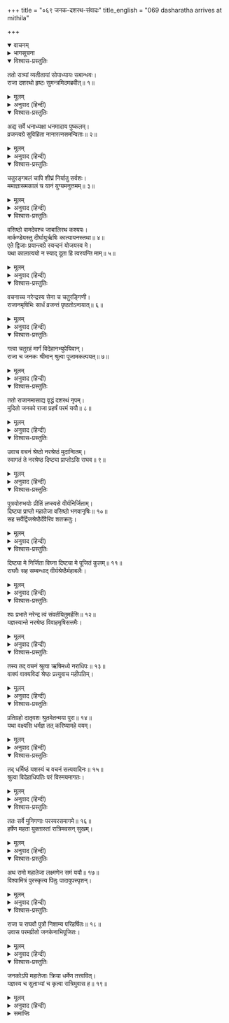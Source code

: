+++
title = "०६९ जनक-दशरथ-संवादः"
title_english = "069 dasharatha arrives at mithila"

+++
<details open><summary>वाचनम्</summary>
<div caption="श्रीराम-हरिसीताराममूर्ति-घनपाठिभ्यां वचनम्" class="audioEmbed" src="https://archive.org/download/Ramayana-recitation-Sriram-harisItArAmamUrti-Ghanapaati-v2/Kanda_1/Kanda_1_BK-069-Janaka_Dasharatha_Samvadhaha.mp3"></div>
</details>

<details><summary>भागसूचना</summary>

69. दल-बलसहित राजा दशरथकी मिथिला-यात्रा और वहाँ राजा जनकके द्वारा उनका स्वागत-सत्कार
</details>

<details open><summary>विश्वास-प्रस्तुतिः</summary>

ततो रात्र्यां व्यतीतायां सोपाध्यायः सबान्धवः।  
राजा दशरथो हृष्टः सुमन्त्रमिदमब्रवीत्॥ १॥
</details>

<details><summary>मूलम्</summary>

ततो रात्र्यां व्यतीतायां सोपाध्यायः सबान्धवः।  
राजा दशरथो हृष्टः सुमन्त्रमिदमब्रवीत्॥ १॥
</details>

<details><summary>अनुवाद (हिन्दी)</summary>

तदनन्तर रात्रि व्यतीत होनेपर उपाध्याय और बन्धु-बान्धवोंसहित राजा दशरथ हर्षमें भरकर सुमन्त्रसे इस प्रकार बोले—॥ १॥
</details>

<details open><summary>विश्वास-प्रस्तुतिः</summary>

अद्य सर्वे धनाध्यक्षा धनमादाय पुष्कलम्।  
व्रजन्त्वग्रे सुविहिता नानारत्नसमन्विताः॥ २॥
</details>

<details><summary>मूलम्</summary>

अद्य सर्वे धनाध्यक्षा धनमादाय पुष्कलम्।  
व्रजन्त्वग्रे सुविहिता नानारत्नसमन्विताः॥ २॥
</details>

<details><summary>अनुवाद (हिन्दी)</summary>

‘आज हमारे सभी धनाध्यक्ष (खजांची) बहुत-सा धन लेकर नाना प्रकारके रत्नोंसे सम्पन्न हो सबसे आगे चलें। उनकी रक्षाके लिये हर तरहकी सुव्यवस्था होनी चाहिये॥ २॥
</details>

<details open><summary>विश्वास-प्रस्तुतिः</summary>

चतुरङ्गबलं चापि शीघ्रं निर्यातु सर्वशः।  
ममाज्ञासमकालं च यानं युग्यमनुत्तमम्॥ ३॥
</details>

<details><summary>मूलम्</summary>

चतुरङ्गबलं चापि शीघ्रं निर्यातु सर्वशः।  
ममाज्ञासमकालं च यानं युग्यमनुत्तमम्॥ ३॥
</details>

<details><summary>अनुवाद (हिन्दी)</summary>

‘सारी चतुरंगिणी सेना भी यहाँसे शीघ्र ही कूचकर दे। अभी मेरी आज्ञा सुनते ही सुन्दर-सुन्दर पालकियाँ और अच्छे-अच्छे घोड़े आदि वाहन तैयार होकर चल दें॥
</details>

<details open><summary>विश्वास-प्रस्तुतिः</summary>

वसिष्ठो वामदेवश्च जाबालिरथ कश्यपः।  
मार्कण्डेयस्तु दीर्घायुर्ऋषिः कात्यायनस्तथा॥ ४॥  
एते द्विजाः प्रयान्त्वग्रे स्यन्दनं योजयस्व मे।  
यथा कालात्ययो न स्याद् दूता हि त्वरयन्ति माम्॥ ५॥
</details>

<details><summary>मूलम्</summary>

वसिष्ठो वामदेवश्च जाबालिरथ कश्यपः।  
मार्कण्डेयस्तु दीर्घायुर्ऋषिः कात्यायनस्तथा॥ ४॥  
एते द्विजाः प्रयान्त्वग्रे स्यन्दनं योजयस्व मे।  
यथा कालात्ययो न स्याद् दूता हि त्वरयन्ति माम्॥ ५॥
</details>

<details><summary>अनुवाद (हिन्दी)</summary>

‘वसिष्ठ, वामदेव, जाबालि, कश्यप, दीर्घजीवी मार्कण्डेय मुनि तथा कात्यायन—ये सभी ब्रह्मर्षि आगे-आगे चलें। मेरा रथ भी तैयार करो। देर नहीं होनी चाहिये। राजा जनकके दूत मुझे जल्दी करनेके लिये प्रेरित कर रहे हैं’॥ ४-५॥
</details>

<details open><summary>विश्वास-प्रस्तुतिः</summary>

वचनाच्च नरेन्द्रस्य सेना च चतुरङ्गिणी।  
राजानमृषिभिः सार्धं व्रजन्तं पृष्ठतोऽन्वयात्॥ ६॥
</details>

<details><summary>मूलम्</summary>

वचनाच्च नरेन्द्रस्य सेना च चतुरङ्गिणी।  
राजानमृषिभिः सार्धं व्रजन्तं पृष्ठतोऽन्वयात्॥ ६॥
</details>

<details><summary>अनुवाद (हिन्दी)</summary>

राजाकी इस आज्ञाके अनुसार चतुरंगिणी सेना तैयार हो गयी और ऋषियोंके साथ यात्रा करते हुए महाराज दशरथके पीछे-पीछे चली॥ ६॥
</details>

<details open><summary>विश्वास-प्रस्तुतिः</summary>

गत्वा चतुरहं मार्गं विदेहानभ्युपेयिवान्।  
राजा च जनकः श्रीमान् श्रुत्वा पूजामकल्पयत्॥ ७॥
</details>

<details><summary>मूलम्</summary>

गत्वा चतुरहं मार्गं विदेहानभ्युपेयिवान्।  
राजा च जनकः श्रीमान् श्रुत्वा पूजामकल्पयत्॥ ७॥
</details>

<details><summary>अनुवाद (हिन्दी)</summary>

चार दिनका मार्ग तय करके वे सब लोग विदेह-देशमें जा पहुँचे। उनके आगमनका समाचार सुनकर श्रीमान् राजा जनकने स्वागत-सत्कारकी तैयारी की॥ ७॥
</details>

<details open><summary>विश्वास-प्रस्तुतिः</summary>

ततो राजानमासाद्य वृद्धं दशरथं नृपम्।  
मुदितो जनको राजा प्रहर्षं परमं ययौ॥ ८॥
</details>

<details><summary>मूलम्</summary>

ततो राजानमासाद्य वृद्धं दशरथं नृपम्।  
मुदितो जनको राजा प्रहर्षं परमं ययौ॥ ८॥
</details>

<details><summary>अनुवाद (हिन्दी)</summary>

तत्पश्चात् आनन्दमग्न हुए राजा जनक बूढ़े महाराज दशरथके पास पहुँचे। उनसे मिलकर उन्हें बड़ा हर्ष हुआ॥
</details>

<details open><summary>विश्वास-प्रस्तुतिः</summary>

उवाच वचनं श्रेष्ठो नरश्रेष्ठं मुदान्वितम्।  
स्वागतं ते नरश्रेष्ठ दिष्ट्या प्राप्तोऽसि राघव॥ ९॥
</details>

<details><summary>मूलम्</summary>

उवाच वचनं श्रेष्ठो नरश्रेष्ठं मुदान्वितम्।  
स्वागतं ते नरश्रेष्ठ दिष्ट्या प्राप्तोऽसि राघव॥ ९॥
</details>

<details><summary>अनुवाद (हिन्दी)</summary>

राजाओंमें श्रेष्ठ मिथिलानरेशने आनन्दमग्न हुए पुरुषप्रवर राजा दशरथसे कहा—‘नरश्रेष्ठ रघुनन्दन! आपका स्वागत है। मेरे बड़े भाग्य, जो आप यहाँ पधारे॥ ९॥
</details>

<details open><summary>विश्वास-प्रस्तुतिः</summary>

पुत्रयोरुभयोः प्रीतिं लप्स्यसे वीर्यनिर्जिताम्।  
दिष्ट्या प्राप्तो महातेजा वसिष्ठो भगवानृषिः॥ १०॥  
सह सर्वैर्द्विजश्रेष्ठैर्देवैरिव शतक्रतुः।
</details>

<details><summary>मूलम्</summary>

पुत्रयोरुभयोः प्रीतिं लप्स्यसे वीर्यनिर्जिताम्।  
दिष्ट्या प्राप्तो महातेजा वसिष्ठो भगवानृषिः॥ १०॥  
सह सर्वैर्द्विजश्रेष्ठैर्देवैरिव शतक्रतुः।
</details>

<details><summary>अनुवाद (हिन्दी)</summary>

‘आप यहाँ अपने दोनों पुत्रोंकी प्रीति प्राप्त करेंगे, जो उन्होंने अपने पराक्रमसे जीतकर पायी है। महातेजस्वी भगवान् वसिष्ठ मुनिने भी हमारे सौभाग्यसे ही यहाँ पदार्पण किया है। ये इन सभी श्रेष्ठ ब्राह्मणोंके साथ वैसी ही शोभा पा रहे हैं, जैसे देवताओंके साथ इन्द्र सुशोभित होते हैं॥ १० १/२॥
</details>

<details open><summary>विश्वास-प्रस्तुतिः</summary>

दिष्ट्या मे निर्जिता विघ्ना दिष्ट्या मे पूजितं कुलम्॥ ११॥  
राघवैः सह सम्बन्धाद् वीर्यश्रेष्ठैर्महाबलैः।
</details>

<details><summary>मूलम्</summary>

दिष्ट्या मे निर्जिता विघ्ना दिष्ट्या मे पूजितं कुलम्॥ ११॥  
राघवैः सह सम्बन्धाद् वीर्यश्रेष्ठैर्महाबलैः।
</details>

<details><summary>अनुवाद (हिन्दी)</summary>

‘सौभाग्यसे मेरी सारी विघ्न-बाधाएँ पराजित हो गयीं। रघुकुलके महापुरुष महान् बलसे सम्पन्न और पराक्रममें सबसे श्रेष्ठ होते हैं। इस कुलके साथ सम्बन्ध होनेके कारण आज मेरे कुलका सम्मान बढ़ गया॥ ११ १/२॥
</details>

<details open><summary>विश्वास-प्रस्तुतिः</summary>

श्वः प्रभाते नरेन्द्र त्वं संवर्तयितुमर्हसि॥ १२॥  
यज्ञस्यान्ते नरश्रेष्ठ विवाहमृषिसत्तमैः।
</details>

<details><summary>मूलम्</summary>

श्वः प्रभाते नरेन्द्र त्वं संवर्तयितुमर्हसि॥ १२॥  
यज्ञस्यान्ते नरश्रेष्ठ विवाहमृषिसत्तमैः।
</details>

<details><summary>अनुवाद (हिन्दी)</summary>

‘नरश्रेष्ठ नरेन्द्र! कल सबेरे इन सभी महर्षियोंके साथ उपस्थित हो मेरे यज्ञकी समाप्तिके बाद आप श्रीरामके विवाहका शुभकार्य सम्पन्न करें’॥ १२ १/२॥
</details>

<details open><summary>विश्वास-प्रस्तुतिः</summary>

तस्य तद् वचनं श्रुत्वा ऋषिमध्ये नराधिपः॥ १३॥  
वाक्यं वाक्यविदां श्रेष्ठः प्रत्युवाच महीपतिम्।
</details>

<details><summary>मूलम्</summary>

तस्य तद् वचनं श्रुत्वा ऋषिमध्ये नराधिपः॥ १३॥  
वाक्यं वाक्यविदां श्रेष्ठः प्रत्युवाच महीपतिम्।
</details>

<details><summary>अनुवाद (हिन्दी)</summary>

ऋषियोंकी मण्डलीमें राजा जनककी यह बात सुनकर बोलनेकी कला जाननेवाले विद्वानोंमें श्रेष्ठ एवं वाक्यमर्मज्ञ महाराज दशरथने मिथिलानरेशको इस प्रकार उत्तर दिया—॥ १३ १/२॥
</details>

<details open><summary>विश्वास-प्रस्तुतिः</summary>

प्रतिग्रहो दातृवशः श्रुतमेतन्मया पुरा॥ १४॥  
यथा वक्ष्यसि धर्मज्ञ तत् करिष्यामहे वयम्।
</details>

<details><summary>मूलम्</summary>

प्रतिग्रहो दातृवशः श्रुतमेतन्मया पुरा॥ १४॥  
यथा वक्ष्यसि धर्मज्ञ तत् करिष्यामहे वयम्।
</details>

<details><summary>अनुवाद (हिन्दी)</summary>

‘धर्मज्ञ! मैंने पहलेसे यह सुन रखा है कि प्रतिग्रह दाताके अधीन होता है। अतः आप जैसा कहेंगे, हम वैसा ही करेंगे’॥ १४ १/२॥
</details>

<details open><summary>विश्वास-प्रस्तुतिः</summary>

तद् धर्मिष्ठं यशस्यं च वचनं सत्यवादिनः॥ १५॥  
श्रुत्वा विदेहाधिपतिः परं विस्मयमागतः।
</details>

<details><summary>मूलम्</summary>

तद् धर्मिष्ठं यशस्यं च वचनं सत्यवादिनः॥ १५॥  
श्रुत्वा विदेहाधिपतिः परं विस्मयमागतः।
</details>

<details><summary>अनुवाद (हिन्दी)</summary>

सत्यवादी राजा दशरथका वह धर्मानुकूल तथा यशोवर्धक वचन सुनकर विदेहराज जनकको बड़ा विस्मय हुआ॥ १५ १/२॥
</details>

<details open><summary>विश्वास-प्रस्तुतिः</summary>

ततः सर्वे मुनिगणाः परस्परसमागमे॥ १६॥  
हर्षेण महता युक्तास्तां रात्रिमवसन् सुखम्।
</details>

<details><summary>मूलम्</summary>

ततः सर्वे मुनिगणाः परस्परसमागमे॥ १६॥  
हर्षेण महता युक्तास्तां रात्रिमवसन् सुखम्।
</details>

<details><summary>अनुवाद (हिन्दी)</summary>

तदनन्तर सभी महर्षि एक-दूसरेसे मिलकर बहुत प्रसन्न हुए और सबने बड़े सुखसे वह रात बितायी॥ १६ १/२॥
</details>

<details open><summary>विश्वास-प्रस्तुतिः</summary>

अथ रामो महातेजा लक्ष्मणेन समं ययौ॥ १७॥  
विश्वामित्रं पुरस्कृत्य पितुः पादावुपस्पृशन्।
</details>

<details><summary>मूलम्</summary>

अथ रामो महातेजा लक्ष्मणेन समं ययौ॥ १७॥  
विश्वामित्रं पुरस्कृत्य पितुः पादावुपस्पृशन्।
</details>

<details><summary>अनुवाद (हिन्दी)</summary>

इधर महातेजस्वी श्रीराम विश्वामित्रजीको आगे करके लक्ष्मणके साथ पिताजीके पास गये और उनके चरणोंका स्पर्श किया॥ १७ १/२॥
</details>

<details open><summary>विश्वास-प्रस्तुतिः</summary>

राजा च राघवौ पुत्रौ निशाम्य परिहर्षितः॥ १८॥  
उवास परमप्रीतो जनकेनाभिपूजितः।
</details>

<details><summary>मूलम्</summary>

राजा च राघवौ पुत्रौ निशाम्य परिहर्षितः॥ १८॥  
उवास परमप्रीतो जनकेनाभिपूजितः।
</details>

<details><summary>अनुवाद (हिन्दी)</summary>

राजा दशरथने भी जनकके द्वारा आदर-सत्कार पाकर बड़ी प्रसन्नताका अनुभव किया तथा अपने दोनों रघुकुल-रत्न पुत्रोंको सकुशल देखकर उन्हें अपार हर्ष हुआ। वे रातमें बड़े सुखसे वहाँ रहे॥ १८ १/२॥
</details>

<details open><summary>विश्वास-प्रस्तुतिः</summary>

जनकोऽपि महातेजाः क्रिया धर्मेण तत्त्ववित्।  
यज्ञस्य च सुताभ्यां च कृत्वा रात्रिमुवास ह॥ १९॥
</details>

<details><summary>मूलम्</summary>

जनकोऽपि महातेजाः क्रिया धर्मेण तत्त्ववित्।  
यज्ञस्य च सुताभ्यां च कृत्वा रात्रिमुवास ह॥ १९॥
</details>

<details><summary>अनुवाद (हिन्दी)</summary>

महातेजस्वी तत्त्वज्ञ राजा जनकने भी धर्मके अनुसार यज्ञकार्य सम्पन्न किया तथा अपनी दोनों कन्याओंके लिये मंगलाचारका सम्पादन करके सुखसे वह रात्रि व्यतीत की॥ १९॥
</details>

<details><summary>समाप्तिः</summary>

इत्यार्षे श्रीमद्रामायणे वाल्मीकीये आदिकाव्ये बालकाण्डे एकोनसप्ततितमः सर्गः॥ ६९॥  
इस प्रकार श्रीवाल्मीकिनिर्मित आर्षरामायण आदिकाव्यके बालकाण्डमें उनहत्तरवाँ सर्ग पूरा हुआ॥ ६९॥
</details>

